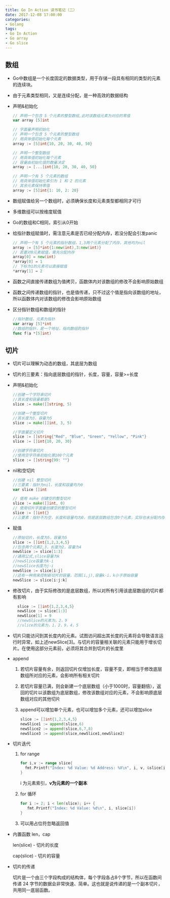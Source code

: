 ```yaml
---
title: Go In Action 读书笔记（二）
date: 2017-12-08 17:00:00
categories:
- Golang
tags:
- Go In Action
- Go array
- Go slice
---
```


## 数组

- Go中数组是一个长度固定的数据类型，用于存储一段具有相同的类型的元素的连续块。
- 由于元素类型相同，又是连续分配，是一种高效的数据结构
- 声明&初始化
  ```go
  // 声明一个包含 5 个元素的整型数组,此时该数组元素为对应的零值
  var array [5]int
  ```
  ```go
  // 字面量声明初始化
  // 声明一个包含 5 个元素的整型数组
  // 用具体值初始化每个元素
  array := [5]int{10, 20, 30, 40, 50}
  ```

  ```go
  // 声明一个整型数组
  // 用具体值初始化每个元素
  // 容量由初始化值的数量决定
  array := [...]int{10, 20, 30, 40, 50}
  ```

  ```go
  // 声明一个有 5 个元素的数组
  // 用具体值初始化索引为 1 和 2 的元素
  // 其余元素保持零值
  array := [5]int{1: 10, 2: 20}
  ```

- 数组赋值给另一个数组时，必须确保长度和元素类型都相同才可行

- 多维数组可以按维度赋值

- Go的数组和C相同，索引从0开始

- 给指针数组赋值时，需注意元素是否已经分配内存，若没分配会引发panic

  ```go
  // 声明一个有 5 个元素的指针数组，1,3两个元素分配了内存，其他均为nil
  array := [5]*int{1:new(int),3:new(int)}
  // 若要对0元素赋值，需先分配内存
  array[0] = new(int)
  *array[0] = 1
  // 下标为1的元素可以直接赋值
  *array[1] = 2
  ```
- 函数之间直接传递数组为值拷贝，函数体内对该数组的修改不会影响原始数组
- 函数之间传递数组的指针，也是值传递，只不过这个值是指向该数组的地址，所以函数体内对该数组的修改会影响原始数组
- 区分指针数组和数组的指针
  ```go
  //指针数组，元素为指针
  var array [5]*int
  //数组的指针，是一个地址，指向数组的指针
  func f(a *[5]int)
  ```
## 切片

- 切片可以理解为动态的数组，其底层为数组

- 切片的三要素：指向底层数组的指针，长度，容量，容量>=长度

- 声明&初始化

  ```go
  //创建一个字符串切片
  //其长度和容量都是5
  slice := make([]string, 5)
  ```

  ```go
  //创建一个整型切片
  //其长度为3，容量为5   
  slice := make([]int, 3, 5)
  ```

  ```go
  //字面量定义切片
  slice := []string{"Red", "Blue", "Green", "Yellow", "Pink"}
  slice := []int{10, 20, 30}
  ```

  ```go
  //创建字符串切片
  //使用空字符串初始化第100个元素
  slice := []string{99: ""}
  ```

- nil和空切片

  ```go
  //创建 nil 整型切片
  //三要素：指针为nil，长度和容量均为0
  var slice []int
  ```

  ```go
  // 使用 make 创建空的整型切片
  slice := make([]int, 0)
  // 使用切片字面量创建空的整型切片 
  slice := []int{}
  //三要素：指针不为空，长度和容量均为0，但是底层数组包含0个元素，实际也未分配内存
  ```

- 赋值

  ```go
  //原始切片，长度为5，容量为5
  slice := []int{1,2,3,4,5}
  //包含两个元素2,3，长度为2，容量为4
  newSlice := slice[1:3]
  //通用公式,slice容量为k
  //newSlice容量为k-i
  //newSlice长度为j-i
  newSlice := slice[i:j]
  //还有一种用来控制新切片的容量，范围[i,j),容量k-i，k小于原始容量
  newSlice := slice[i:j:k]
  ```

- 修改切片，由于实际修改的是底层数组，所以对所有引用该底层数组的切片都有影响

  ```go
    slice := []int{1,2,3,4,5}
    newSlice := slice[1:3]
    newSlice[1] = 9
    //newSlice的元素为，2，9
    //slice的元素为，1，2，9，4，5
  ```

- 切片只能访问到其长度内的元素。试图访问超出其长度的元素将会导致语言运行时异常，如上述newSlice[3]。与切片的容量相关联的元素只能用于增长切片。在使用这部分元素前，必须将其合并到切片的长度里

- append

  1. 若切片容量有余，则返回切片仅增加长度，容量不变，即相当于修改底层数组所对应的元素，会影响所有相关切片

  2. 若切片容量已满，则会新建一个底层数组（小于1000时，容量翻倍），返回的切片以该数组为底层数组，修改该数组对应的元素，不会影响原底层数组对应的其他切片

  3. append可以增加单个元素，也可以增加多个元素，还可以增加slice

     ```go
     slice := []int{1,2,3,4,5}
     newSlice1 := append(slice,6)
     newSlice2 := append(slice,6,7,8)
     newSlice3 := append(slice,newSlice1,newSlice2)
     ```

- 切片迭代

  1. for range

     ```go
     for i,v := range slice{
       fmt.Printf("Index: %d Value: %d Address: %X\n", i, v, &slice[i])
     }
     ```

     i 为元素索引，**v为元素的一个副本**

  2. for 循环

     ```go
     for i := 2; i < len(slice); i++ {
     	fmt.Printf("Index: %d Value: %d\n", i, slice[i])
     }
     ```

  3. 可以用占位符忽略返回值

- 内置函数 len，cap

  len(slice) - 切片的长度

  cap(slice) - 切片的容量

- 切片的传递

  切片是一个由三个字段构成的结构体，每个字段各占8个字节，所以在函数间传递 24 字节的数据会非常快速、简单。这也就是说传递的是一个副本切片，共用同一底层函数。